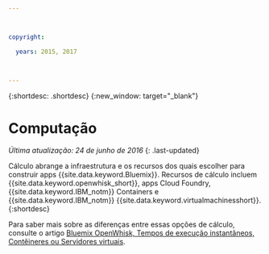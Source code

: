 ```yaml
---



copyright:

  years: 2015, 2017



---
```


{:shortdesc: .shortdesc}
{:new_window: target="_blank"}

# Computação
*Última atualização: 24 de junho de 2016*
{: .last-updated}

Cálculo abrange a infraestrutura e os recursos dos quais escolher para construir apps {{site.data.keyword.Bluemix}}. Recursos de cálculo incluem {{site.data.keyword.openwhisk_short}}, apps Cloud Foundry, {{site.data.keyword.IBM_notm}} Containers e {{site.data.keyword.IBM_notm}} {{site.data.keyword.virtualmachinesshort}}.
{:shortdesc}

Para saber mais sobre as diferenças entre essas opções de cálculo, consulte o artigo
[Bluemix OpenWhisk, Tempos de execução instantâneos, Contêineres ou Servidores
virtuais](https://developer.ibm.com/bluemix/2015/08/05/bluemix-instant-runtimes-containers-or-virtual-machines/).
